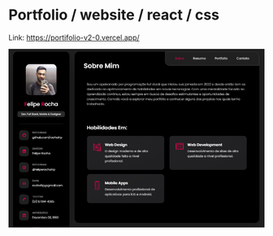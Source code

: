 
# Portfolio / website / react / css
Link: https://portifolio-v2-0.vercel.app/

![](/src/assets/github-cover.png)
